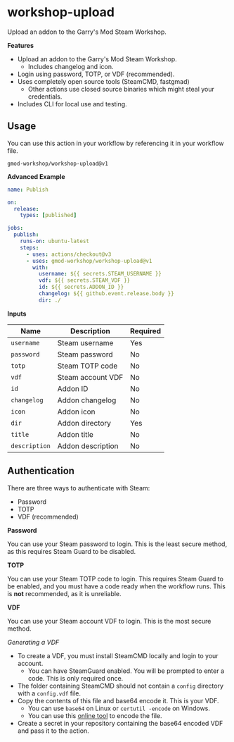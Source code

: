 workshop-upload
===============

Upload an addon to the Garry's Mod Steam Workshop.

**Features**

* Upload an addon to the Garry's Mod Steam Workshop.
    * Includes changelog and icon.
* Login using password, TOTP, or VDF (recommended).
* Uses completely open source tools (SteamCMD, fastgmad)
    * Other actions use closed source binaries which might steal your credentials.
* Includes CLI for local use and testing.

Usage
-----

You can use this action in your workflow by referencing it in your workflow file.

```
gmod-workshop/workshop-upload@v1
```

**Advanced Example**

```yaml
name: Publish

on:
  release:
    types: [published]

jobs:
  publish:
    runs-on: ubuntu-latest
    steps:
      - uses: actions/checkout@v3
      - uses: gmod-workshop/workshop-upload@v1
        with:
          username: ${{ secrets.STEAM_USERNAME }}
          vdf: ${{ secrets.STEAM_VDF }}
          id: ${{ secrets.ADDON_ID }}
          changelog: ${{ github.event.release.body }}
          dir: ./
```

**Inputs**

| Name | Description | Required |
| ---- | ----------- | -------- |
| `username` | Steam username | Yes |
| `password` | Steam password | No |
| `totp` | Steam TOTP code | No |
| `vdf` | Steam account VDF | No |
| `id` | Addon ID | No |
| `changelog` | Addon changelog | No |
| `icon` | Addon icon | No |
| `dir` | Addon directory | Yes |
| `title` | Addon title | No |
| `description` | Addon description | No |

Authentication
--------------

There are three ways to authenticate with Steam:

* Password
* TOTP
* VDF (recommended)

**Password**

You can use your Steam password to login. This is the least secure method, as this requires Steam Guard to be disabled.

**TOTP**

You can use your Steam TOTP code to login. This requires Steam Guard to be enabled, and you must have a code ready when the workflow runs. This is **not** recommended, as it is unreliable.

**VDF**

You can use your Steam account VDF to login. This is the most secure method.

*Generating a VDF*

* To create a VDF, you must install SteamCMD locally and login to your account.
  * You can have SteamGuard enabled. You will be prompted to enter a code. This is only required once.
* The folder containing SteamCMD should not contain a `config` directory with a `config.vdf` file.
* Copy the contents of this file and base64 encode it. This is your VDF.
  * You can use `base64` on Linux or `certutil -encode` on Windows.
  * You can use this [online tool](https://www.base64encode.org/) to encode the file.
* Create a secret in your repository containing the base64 encoded VDF and pass it to the action.